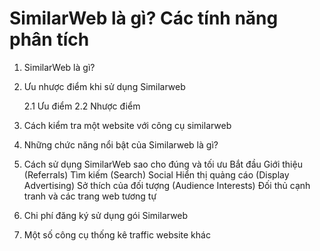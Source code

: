 # SimilarWeb là gì? Các tính năng phân tích

1. SimilarWeb là gì?
2. Ưu nhược điểm khi sử dụng Similarweb
    
    2.1 Ưu điểm
    2.2 Nhược điểm

3. Cách kiểm tra một website với công cụ similarweb
4. Những chức năng nổi bật của Similarweb là gì?
5. Cách sử dụng SimilarWeb sao cho đúng và tối ưu
    Bắt đầu
    Giới thiệu (Referrals)
    Tìm kiếm (Search)
    Social
    Hiển thị quảng cáo (Display Advertising)
    Sở thích của đối tượng (Audience Interests)
    Đối thủ cạnh tranh và các trang web tương tự
6. Chi phí đăng ký sử dụng gói Similarweb
7. Một số công cụ thống kê traffic website khác
